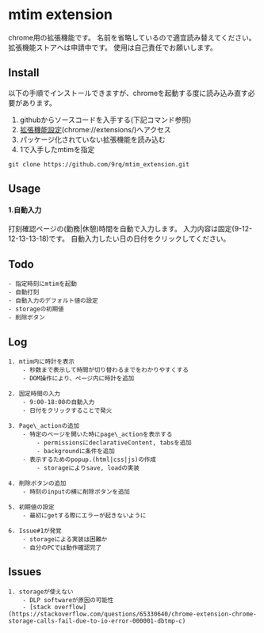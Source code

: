 # mtim extension
chrome用の拡張機能です。
名前を省略しているので適宜読み替えてください。
拡張機能ストアへは申請中です。
使用は自己責任でお願いします。

## Install
以下の手順でインストールできますが、chromeを起動する度に読み込み直す必要があります。

1. githubからソースコードを入手する(下記コマンド参照)
2. [拡張機能設定](chrome://extensions/)(chrome://extensions/)へアクセス
3. パッケージ化されていない拡張機能を読み込む
4. 1で入手したmtimを指定

``` sh:githubからのダウンロード
git clone https://github.com/9rq/mtim_extension.git
```


## Usage
#### 1.自動入力
打刻確認ページの(勤務|休憩)時間を自動で入力します。
入力内容は固定(9-12-12-13-13-18)です。
自動入力したい日の日付をクリックしてください。



## Todo
    - 指定時刻にmtimを起動
    - 自動打刻
    - 自動入力のデフォルト値の設定
    - storageの初期値
    - 削除ボタン

## Log
    1. mtim内に時計を表示
        - 秒数まで表示して時間が切り替わるまでをわかりやすくする
        - DOM操作により、ページ内に時計を追加

    2. 固定時間の入力
        - 9:00-18:00の自動入力
        - 日付をクリックすることで発火

    3. Page\_actionの追加
        - 特定のページを開いた時にpage\_actionを表示する
            - permissionsにdeclarativeContent, tabsを追加
            - backgroundに条件を追加
        - 表示するためのpopup.(html|css|js)の作成
            - storageによりsave, loadの実装

    4. 削除ボタンの追加
        - 時刻のinputの横に削除ボタンを追加

    5. 初期値の設定
        - 最初にgetする際にエラーが起きないように

    6. Issue#1が発覚
        - storageによる実装は困難か
        - 自分のPCでは動作確認完了

## Issues
    1. storageが使えない
        - DLP softwareが原因の可能性
        - [stack overflow](https://stackoverflow.com/questions/65330640/chrome-extension-chrome-storage-calls-fail-due-to-io-error-000001-dbtmp-c)
